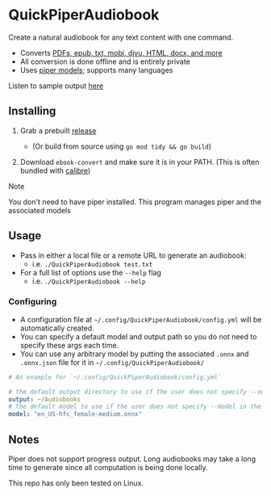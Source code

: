 # QuickPiperAudiobook

Create a natural audiobook for any text content with one command. 

 - Converts [PDFs, epub, txt, mobi, djvu, HTML, docx, and more](https://manual.calibre-ebook.com/generated/en/ebook-convert.html)
 - All conversion is done offline and is entirely private
 - Uses [piper models](https://rhasspy.github.io/piper-samples/); supports many languages

Listen to sample output [ here ](./examples/)

## Installing

1. Grab a prebuilt [release](https://github.com/C-Loftus/QuickPiperAudiobook/releases/)
    * (Or build from source using `go mod tidy && go build`)

2. Download `ebook-convert` and make sure it is in your PATH. (This is often bundled with [calibre](https://calibre-ebook.com/))

> [!NOTE]  
> You don't need to have piper installed. This program manages piper and the associated models



## Usage 

* Pass in either a local file or a remote URL to generate an audiobook: 
   * i.e. `./QuickPiperAudiobook test.txt`
* For a full list of options use the `--help` flag
   * i.e. `./QuickPiperAudiobook --help`


### Configuring

* A configuration file at `~/.config/QuickPiperAudiobook/config.yml` will be automatically created. 
* You can specify a default model and output path so you do not need to specify these args each time.
* You can use any arbitrary model by putting the associated `.onnx` and `.onnx.json` file for it in `~/.config/QuickPiperAudiobook/`


```yml
# An example for `~/.config/QuickPiperAudiobook/config.yml`

# the default output directory to use if the user does not specify --output in the cli args
output: ~/Audiobooks
# the default model to use if the user does not specify --model in the cli args
model: "en_US-hfc_female-medium.onnx"
```

## Notes

Piper does not support progress output. Long audiobooks may take a long time to generate since all computation is being done locally. 

This repo has only been tested on Linux.
